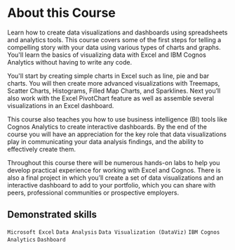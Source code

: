 # About this Course
Learn how to create data visualizations and dashboards using spreadsheets and analytics tools. This course covers some of the first steps for telling a compelling story with your data using various types of charts and graphs. You'll learn the basics of visualizing data with Excel and IBM Cognos Analytics without having to write any code. 

You'll start by creating simple charts in Excel such as line, pie and bar charts. You will then create more advanced visualizations with Treemaps, Scatter Charts, Histograms, Filled Map Charts, and Sparklines. Next you’ll also work with the Excel PivotChart feature as well as assemble several visualizations in an Excel dashboard.  

This course also teaches you how to use business intelligence (BI) tools like Cognos Analytics  to create interactive dashboards. By the end of the course you will have an appreciation for the key role that data visualizations play in communicating your data analysis findings, and the ability to effectively create them. 

Throughout this course there will be numerous hands-on labs to help you develop practical experience for working with Excel and Cognos. There is also a final project in which you’ll create a set of data visualizations and an interactive dashboard to add to your portfolio, which you can share with peers, professional communities or prospective employers.

## Demonstrated skills
`Microsoft Excel`
`Data Analysis`
`Data Visualization (DataViz)`
`IBM Cognos Analytics`
`Dashboard`